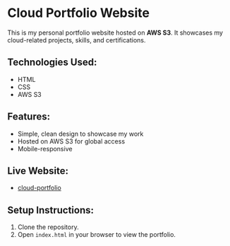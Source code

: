 # Cloud Portfolio Website

This is my personal portfolio website hosted on **AWS S3**. It showcases my cloud-related projects, skills, and certifications.

## Technologies Used:
- HTML
- CSS
- AWS S3

## Features:
- Simple, clean design to showcase my work
- Hosted on AWS S3 for global access
- Mobile-responsive

## Live Website:
- [cloud-portfolio](http://cloud-portfolio-s3.s3-website.ap-south-1.amazonaws.com)

## Setup Instructions:
1. Clone the repository.
2. Open `index.html` in your browser to view the portfolio.
